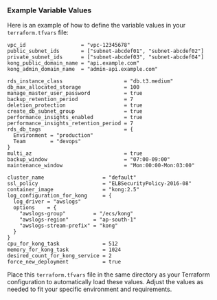 ### Example Variable Values

Here is an example of how to define the variable values in your `terraform.tfvars` file:

```hcl
vpc_id                  = "vpc-12345678"
public_subnet_ids       = ["subnet-abcdef01", "subnet-abcdef02"]
private_subnet_ids      = ["subnet-abcdef03", "subnet-abcdef04"]
kong_public_domain_name = "api.example.com"
kong_admin_domain_name  = "admin-api.example.com"

rds_instance_class                    = "db.t3.medium"
db_max_allocated_storage              = 100
manage_master_user_password           = true
backup_retention_period               = 7
deletion_protection                   = true
create_db_subnet_group                = true
performance_insights_enabled          = true
performance_insights_retention_period = 7
rds_db_tags                           = {
  Environment = "production"
  Team        = "devops"
}
multi_az                              = true
backup_window                         = "07:00-09:00"
maintenance_window                    = "Mon:00:00-Mon:03:00"

cluster_name                   = "default"
ssl_policy                     = "ELBSecurityPolicy-2016-08"
container_image                = "kong:2.5"
log_configuration_for_kong     = {
  log_driver = "awslogs"
  options    = {
    "awslogs-group"         = "/ecs/kong"
    "awslogs-region"        = "ap-south-1"
    "awslogs-stream-prefix" = "kong"
  }
}
cpu_for_kong_task              = 512
memory_for_kong_task           = 1024
desired_count_for_kong_service = 2
force_new_deployment           = true
```

Place this `terraform.tfvars` file in the same directory as your Terraform configuration to automatically load these values. Adjust the values as needed to fit your specific environment and requirements.
